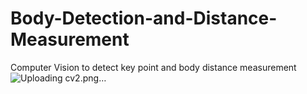 # Body-Detection-and-Distance-Measurement
Computer Vision to detect key point and body distance measurement 
![Uploading cv2.png…]()
